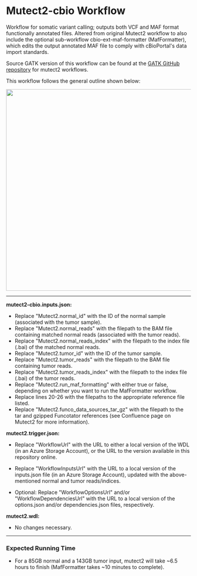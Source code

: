 # Mutect2-cbio Workflow
Workflow for somatic variant calling; outputs both VCF and MAF format functionally annotated files. Altered from original Mutect2 workflow to also include the optional sub-workflow cbio-ext-maf-formatter (MafFormatter), which edits the output annotated MAF file to comply with cBioPortal's data import standards.

Source GATK version of this workflow can be found at the [GATK GitHub repository](https://github.com/broadinstitute/gatk/tree/master/scripts/mutect2_wdl) for mutect2 workflows.

This workflow follows the general outline shown below:

<p align="center"><img src="https://user-images.githubusercontent.com/107152811/181548163-3fd1b990-e8dc-428a-be39-678e26b9ab6c.PNG" width="550"></p>

---

**mutect2-cbio.inputs.json:** 

* Replace "Mutect2.normal_id" with the ID of the normal sample (associated with the tumor sample).
* Replace "Mutect2.normal_reads" with the filepath to the BAM file containing matched normal reads (associated with the tumor reads).
* Replace "Mutect2.normal_reads_index" with the filepath to the index file (.bai) of the matched normal reads.
* Replace "Mutect2.tumor_id" with the ID of the tumor sample.
* Replace "Mutect2.tumor_reads" with the filepath to the BAM file containing tumor reads.
* Replace "Mutect2.tumor_reads_index" with the filepath to the index file (.bai) of the tumor reads.
* Replace "Mutect2.run_maf_formatting" with either true or false, depending on whether you want to run the MafFormatter workflow.
* Replace lines 20-26 with the filepaths to the appropriate reference file listed.
* Replace "Mutect2.funco_data_sources_tar_gz" with the filepath to the tar and gzipped Funcotator references (see Confluence page on Mutect2 for more information).


**mutect2.trigger.json:**

* Replace "WorkflowUrl" with the URL to either a local version of the WDL (in an Azure Storage Account), or the URL to the version available in this repository online.

* Replace "WorkflowInputsUrl" with the URL to a local version of the inputs.json file (in an Azure Storage Account), updated with the above-mentioned normal and tumor reads/indices.

* Optional: Replace "WorkflowOptionsUrl" and/or "WorkflowDependenciesUrl" with the URL to a local version of the options.json and/or dependencies.json files, respectively.

**mutect2.wdl:**

* No changes necessary.

---

### Expected Running Time
* For a 85GB normal and a 143GB tumor input, mutect2 will take ~6.5 hours to finish (MafFormatter takes ~10 minutes to complete).
